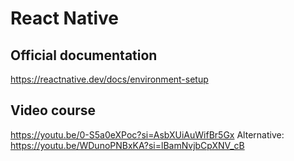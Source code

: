 # React Native

## Official documentation
https://reactnative.dev/docs/environment-setup


## Video course
https://youtu.be/0-S5a0eXPoc?si=AsbXUiAuWifBr5Gx
Alternative:
https://youtu.be/WDunoPNBxKA?si=lBamNvjbCpXNV_cB
